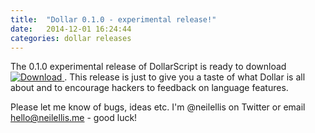 ```yaml
---
title:  "Dollar 0.1.0 - experimental release!"
date:   2014-12-01 16:24:44
categories: dollar releases
---
```


The 0.1.0 experimental release of DollarScript is ready to download [ ![Download](https://api.bintray.com/packages/neilellis/dollar/dollarscript/images/download.svg) ](https://bintray.com/neilellis/dollar/dollarscript/_latestVersion). This release is just to give you a taste of what Dollar is all about and to encourage hackers to feedback on language features.

Please let me know of bugs, ideas etc. I'm @neilellis on Twitter or email hello@neilellis.me - good luck!



